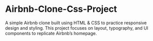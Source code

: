 # Airbnb-Clone-Css-Project
A simple Airbnb clone built using HTML &amp; CSS to practice responsive design and styling. This project focuses on layout, typography, and UI components to replicate Airbnb’s homepage. 
